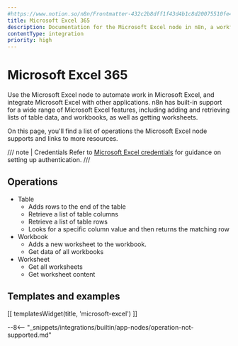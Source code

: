 ```yaml
---
#https://www.notion.so/n8n/Frontmatter-432c2b8dff1f43d4b1c8d20075510fe4
title: Microsoft Excel 365
description: Documentation for the Microsoft Excel node in n8n, a workflow automation platform. Includes details of operations and configuration, and links to examples and credentials information.
contentType: integration
priority: high
---
```


# Microsoft Excel 365

Use the Microsoft Excel node to automate work in Microsoft Excel, and integrate Microsoft Excel with other applications. n8n has built-in support for a wide range of Microsoft Excel features, including adding and retrieving lists of table data, and workbooks, as well as getting worksheets. 

On this page, you'll find a list of operations the Microsoft Excel node supports and links to more resources.

/// note | Credentials
Refer to [Microsoft Excel credentials](/integrations/builtin/credentials/microsoft/) for guidance on setting up authentication. 
///

## Operations

* Table
    * Adds rows to the end of the table
    * Retrieve a list of table columns
    * Retrieve a list of table rows
    * Looks for a specific column value and then returns the matching row
* Workbook
    * Adds a new worksheet to the workbook.
    * Get data of all workbooks
* Worksheet
    * Get all worksheets
    * Get worksheet content

## Templates and examples

<!-- see https://www.notion.so/n8n/Pull-in-templates-for-the-integrations-pages-37c716837b804d30a33b47475f6e3780 -->
[[ templatesWidget(title, 'microsoft-excel') ]]

--8<-- "_snippets/integrations/builtin/app-nodes/operation-not-supported.md"
